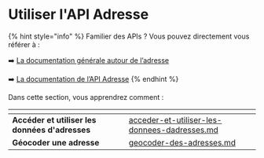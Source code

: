 # Utiliser l'API Adresse

{% hint style="info" %}
Familier des APIs ? Vous pouvez directement vous référer à :

➡️ [La documentation générale autour de l’adresse](https://doc.adresse.data.gouv.fr/)

➡️ [La documentation de l’API Adresse](https://adresse.data.gouv.fr/api-doc/adresse)
{% endhint %}

Dans cette section, vous apprendrez comment :&#x20;

<table data-card-size="large" data-view="cards"><thead><tr><th></th><th data-hidden data-card-target data-type="content-ref"></th></tr></thead><tbody><tr><td><strong>Accéder et utiliser les données d'adresses</strong></td><td><a href="acceder-et-utiliser-les-donnees-dadresses.md">acceder-et-utiliser-les-donnees-dadresses.md</a></td></tr><tr><td><strong>Géocoder une adresse</strong></td><td><a href="geocoder-des-adresses.md">geocoder-des-adresses.md</a></td></tr></tbody></table>
